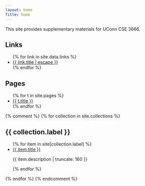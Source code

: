 ```yaml
---
layout: home
Title: home
---
```


This site provides supplementary materials for UConn CSE 3666.

## Links

<ul>
{% for link in site.data.links %}
  <li>
    <a href="{{ link.url }}">
      {{ link.title | escape }}
    </a>
  </li>
{% endfor %}
</ul>

## Pages

<ul>
{% for t in site.pages %}
<li> <a href="{{ t.url | prepend: site.baseurl }}">
        {{ t.title }}
</a>
</li>
{% endfor %}
</ul>

{% comment %}
{% for collection in site.collections %}
  <h2>{{ collection.label }}</h2>
  <ul>
    {% for item in site[collection.label] %}
      	<li><a href="{{ item.url | prepend: site.baseurl }}">
		{{ item.title }}
	  </a>
        <p class="post-excerpt">{{ item.description | truncate: 160 }}</p>
	</li>
    {% endfor %}
  </ul>
{% endfor %}
{% endcomment %}
